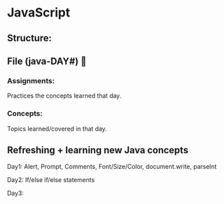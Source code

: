 # JavaScript
<h2>Structure:</h2>
<h2>File (java-DAY#) 📂</h2>
<h3>Assignments:</h3><p> Practices the concepts learned that day. </p>
<h3>Concepts:</h3><p> Topics learned/covered in that day. </p>
<h2>Refreshing + learning new Java concepts</h2>
<p>Day1: Alert, Prompt, Comments, Font/Size/Color, document.write, parseInt </p
<p>Day2: If/else if/else statements </p>
<p>Day3:  </p>
